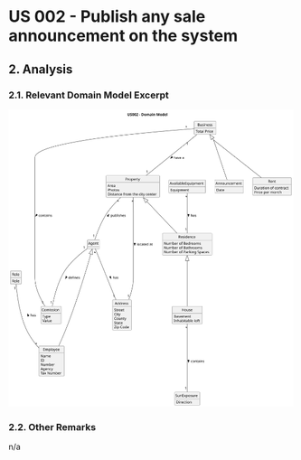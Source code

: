 # US 002 - Publish any sale announcement on the system

## 2. Analysis

### 2.1. Relevant Domain Model Excerpt

![Domain Model](svg/us02-domain-model-US002___Domain_Model.svg)


### 2.2. Other Remarks

n/a
